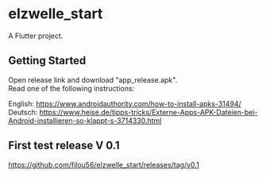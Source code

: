 # elzwelle_start

A Flutter project.

## Getting Started
Open release link and download "app_release.apk".  
Read one of the following instructions:

English:  https://www.androidauthority.com/how-to-install-apks-31494/  
Deutsch:  https://www.heise.de/tipps-tricks/Externe-Apps-APK-Dateien-bei-Android-installieren-so-klappt-s-3714330.html  

## First test release V 0.1
https://github.com/filou56/elzwelle_start/releases/tag/v0.1
